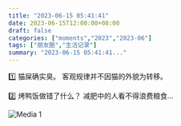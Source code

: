 ```yaml
---
title: "2023-06-15 05:41:41"
date: 2023-06-15T12:00:00+08:00
draft: false
categories: ["moments","2023","2023-06"]
tags: ["朋友圈","生活记录"]
summary: "2023-06-15 05:41:41..."
---
```


1️⃣ 猫屎确实臭。
客观规律并不因猫的外貌为转移。

2️⃣ 烤鸭饭做错了什么？
减肥中的人看不得浪费粮食…
​

![Media 1](/Moments/photos/2023-06-15/202306150541410.jpg)

